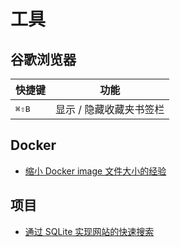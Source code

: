 # 工具

## 谷歌浏览器

快捷键 | 功能
-|-
<kbd>⌘</kbd><kbd>⇧</kbd><kbd>B</kbd> | 显示 / 隐藏收藏夹书签栏

## Docker

- [缩小 Docker image 文件大小的经验](https://hampton.pw/posts/shrinking-this-sites-docker-image/)

## 项目

- [通过 SQLite 实现网站的快速搜索](https://24ways.org/2018/fast-autocomplete-search-for-your-website/)
